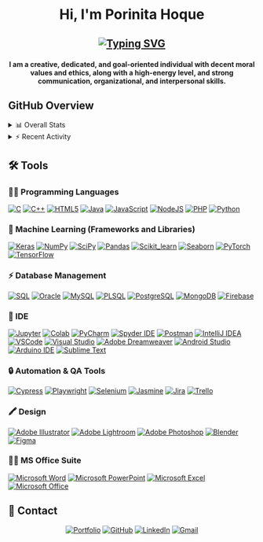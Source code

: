 # <p align="center"> Hi, I'm Porinita Hoque</p>

## <p align="center"> <a href="https://git.io/typing-svg"><img src="https://readme-typing-svg.demolab.com?font=Fira+Code&pause=1000&color=277CF7&width=435&lines=Master's+student+in+Computer+Science;Machine+Learning+Enthusiast!;Always+Eager+to+Learn+New+Things!;Love+Reading%2C+Cycling%2C+Travelling!" alt="Typing SVG" /></a> </p>

#### <p align="center">I am a creative, dedicated, and goal-oriented individual with decent moral values and ethics, along with a high-energy level, and strong communication, organizational, and interpersonal skills.</p>

## GitHub Overview
<details>
  <summary>📊 Overall Stats</summary>
  <br/>
  <p align="center">
  <a>
	  <img title="🔥 Get streak stats for your profile at git.io/streak-stats" alt="Porinita's streak" src="https://streak-stats.demolab.com?user=porinita-hoque&theme=dracula&hide_border=true&date_format=M%20j%5B%2C%20Y%5D&card_width=500&hide_current_streak=true"/>
  </a>
</p>
</details>

<!-- https://github.com/anuraghazra/github-readme-stats -->
<!--<details> 
  <summary>💻 GitHub Profile Stats</summary>
  <br/>
    <a href="https://github.com/anuraghazra/github-readme-stats"><img alt="Yashita's Github Stats" src="https://github-readme-stats.vercel.app/api?username=yashitanamdeo&show_icons=true&count_private=true&theme=react&hide_border=true&bg_color=1F222E&title_color=F85D7F&icon_color=F8D866" height="192px"/></a>
  <a href="https://github.com/anuraghazra/github-readme-stats"><img alt="Porinita's Top Languages" src="https://github-readme-stats.vercel.app/api?username=porinita-hoque" height="192px"/></a>
  <br/>
  <b>Note:</b> Top languages is only a metric of the languages my public code consists of and doesn't reflect experience or skill level.
</details>-->


<!-- https://github.com/ashutosh00710/github-readme-activity-graph -->

<details>
  <summary>⚡ Recent Activity</summary>
  <br/>
   <a>
	   <img alt="Porinita's Activity Graph" src="https://github-readme-activity-graph.vercel.app/graph?username=porinita-hoque&theme=dracula" />
   </a>
</details>


## 🛠️ Tools

### 👨‍💻 Programming Languages

<p>
	<a href="https://github.com/search?q=user%3ADenverCoder1+is%3Arepo+language%3Ac"><img alt="C" src="https://img.shields.io/badge/C%20-%232370ED.svg?logo=c&logoColor=white"></a>
	<a href="https://github.com/search?q=user%3ADenverCoder1+is%3Arepo+language%3Acpp"><img alt="C++" src="https://img.shields.io/badge/C++%20-%2300599C.svg?logo=c%2B%2B&logoColor=white"></a>
	<a href="https://github.com/search?q=user%3ADenverCoder1+is%3Arepo+language%3Ahtml"><img alt="HTML5" src="https://img.shields.io/badge/HTML5-E34F26?logo=html5&logoColor=white"></a>
	<a href="https://github.com/search?q=user%3ADenverCoder1+is%3Arepo+language%3Ajava"><img alt="Java" src="https://img.shields.io/badge/Java-%23007396.svg?logo=java&logoColor=white"></a>
	<a href="https://github.com/search?q=user%3ADenverCoder1+is%3Arepo+language%3Ajavascript"><img alt="JavaScript" src="https://img.shields.io/badge/JavaScript%20-%23F7DF1E.svg?logo=javascript&logoColor=black"></a>
	<a href="https://github.com/search?q=user%3ADenverCoder1+is%3Arepo+language%3Ajavascript"><img alt="NodeJS" src="https://img.shields.io/badge/Node.js%20-%2343853D.svg?logo=node.js&logoColor=white"></a>
	<a href="https://github.com/search?q=user%3ADenverCoder1+is%3Arepo+language%3Aphp"><img alt="PHP" src="https://img.shields.io/badge/PHP-%23777BB4.svg?logo=php&logoColor=white"></a>
	<a href="https://github.com/search?q=user%3ADenverCoder1+is%3Arepo+language%3Apython"><img alt="Python" src="https://img.shields.io/badge/Python%20-%2314354C.svg?logo=python&logoColor=white"></a>
</p>

### 🤖 Machine Learning (Frameworks and Libraries)

<p>
	<a href="#"><img alt="Keras" src="https://img.shields.io/badge/Keras%20-%23D00000.svg?logo=Keras&logoColor=white"></a>
	<a href="#"><img alt="NumPy" src="https://img.shields.io/badge/Numpy%20-%23013243.svg?logo=numpy&logoColor=white"></a>
	<a href="#"><img alt="SciPy" src="https://img.shields.io/badge/SciPy-654FF0?logo=SciPy&logoColor=white"></a>
	<a href="#"><img alt="Pandas" src="https://img.shields.io/badge/Pandas%20-%23150458.svg?logo=pandas&logoColor=white"></a>
	<a href="#"><img alt="Scikit_learn" src="https://img.shields.io/badge/Scikit_Learn-F7931E?logo=scikit-learn&logoColor=white"></a>
	<a href="#"><img alt="Seaborn" src="https://img.shields.io/badge/Seaborn%20-%2315899C.svg?logo=Sololearn&logoColor=white"></a>
	<a href="#"><img alt="PyTorch" src="https://img.shields.io/badge/PyTorch-EE4C2C?logo=pytorch&logoColor=white"></a>
	<a href="#"><img alt="TensorFlow" src="https://img.shields.io/badge/TensorFlow%20-%23FF6F00.svg?logo=TensorFlow&logoColor=white"></a>
</p>

### ⚡ Database Management

<p>
	<a href="#"><img alt="SQL" src="https://img.shields.io/badge/SQL%20-%23025E8C.svg?logo=amazon-dynamodb&logoColor=white"></a>
	<a href="#"><img alt="Oracle" src="https://img.shields.io/badge/Oracle-F80000?logo=Oracle&logoColor=white"></a>
	<a href="#"><img alt="MySQL" src="https://img.shields.io/badge/MySQL-%2300f.svg?logo=mysql&logoColor=white"></a>
	<a href="#"><img alt="PLSQL" src="https://img.shields.io/badge/PLSQL-F80000?logo=oracle&logoColor=black"></a>
	<a href="#"><img alt="PostgreSQL" src ="https://img.shields.io/badge/Postgresql-black?logo=postgresql&color=21223e&logoColor=white"></a>
	<a href="#"><img alt="MongoDB" src ="https://img.shields.io/badge/MongoDB-%234ea94b.svg?logo=mongodb&logoColor=white"></a>
	<a href="#"><img alt="Firebase" src ="https://img.shields.io/badge/Firebase-%23316192.svg?logo=firebase&logoColor=white"></a>
</p>

### 🔌 IDE
<p>
	<a href="#"><img alt="Jupyter" src="https://img.shields.io/badge/Jupyter%20-%23F37626.svg?logo=Jupyter&logoColor=white"></a>
	<a href="#"><img alt="Colab" src="https://img.shields.io/badge/Colab-00b56a.svg?logo=google-colab&logoColor=white"></a>
	<a href="#"><img alt="PyCharm" src="https://img.shields.io/badge/PyCharm-000000.svg?logo=PyCharm&logoColor=white"></a>
	<a href="#"><img alt="Spyder IDE" src="https://img.shields.io/badge/Spyder%20IDE-FF0000?logo=spyder%20ide&logoColor=white"></a>
	<a href="#"><img alt="Postman" src="https://img.shields.io/badge/Postman-FF6C37?logo=postman&logoColor=white"></a>
	<a href="#"><img alt="IntelliJ IDEA" src="https://img.shields.io/badge/IntelliJ_IDEA-000000.svg?logo=intellij-idea&logoColor=white"></a>
	<a href="#"><img alt="VSCode" src="https://img.shields.io/badge/VSCode-0078D4?logo=visual%20studio%20code&logoColor=white"></a>
	<a href="#"><img alt="Visual Studio" src="https://img.shields.io/badge/Visual_Studio-5C2D91?logo=visual%20studio&logoColor=white"></a>
	<a href="#"><img alt="Adobe Dreamweaver" src="https://img.shields.io/badge/Adobe%20Dreamweaver-072401?logo=Adobe%20Dreamweaver&logoColor=34F400"></a>
	<a href="#"><img alt="Android Studio" src="https://img.shields.io/badge/Android%20Studio-008678.svg?logo=android-studio&logoColor=white"></a>
	<a href="#"><img alt="Arduino IDE" src="https://img.shields.io/badge/Arduino_IDE-00979D?logo=arduino&logoColor=white"></a>
 	<a href="#"><img alt="Sublime Text" src="https://img.shields.io/badge/-Sublime%20Text-302E31?logo=sublime-text&logoColor=white"></a>
</p>


### 🔒 Automation & QA Tools
<p>
	<a href="#"><img alt="Cypress" src="https://img.shields.io/badge/Cypress-17202C?logo=cypress&logoColor=white"></a>
	<a href="#"><img alt="Playwright" src="https://img.shields.io/badge/Playwright-45ba4b?logo=Playwright&logoColor=white"></a>
	<a href="#"><img alt="Selenium" src="https://img.shields.io/badge/Selenium-43B02A?logo=Selenium&logoColor=white"></a>  
	<a href="#"><img alt="Jasmine" src="https://img.shields.io/badge/Jasmine-8A4182?logo=Jasmine&logoColor=white"></a>
	<a href="#"><img alt="Jira" src="https://img.shields.io/badge/Jira-0052CC?logo=Jira&logoColor=white"></a>
	<a href="#"><img alt="Trello" src="https://img.shields.io/badge/Trello-0052CC?logo=trello&logoColor=white"></a>
  
</p>

### 🖍 Design
<p>
	<a href="#"><img alt="Adobe Illustrator" src="https://img.shields.io/badge/Adobe%20Illustrator-FF9A00?logo=adobe%20illustrator&logoColor=white"></a> 
	<a href="#"><img alt="Adobe Lightroom" src="https://img.shields.io/badge/Adobe%20Lightroom-31A8FF?logo=Adobe%20Lightroom&logoColor=white"></a>
	<a href="#"><img alt="Adobe Photoshop" src="https://img.shields.io/badge/Adobe%20Photoshop-31A8FF?logo=Adobe%20Photoshop&logoColor=black"></a>
	<a href="#"><img alt="Blender" src="https://img.shields.io/badge/blender-%23F5792A.svg?logo=blender&logoColor=white"></a>
	<a href="#"><img alt="Figma" src="https://img.shields.io/badge/Figma-F24E1E?logo=figma&logoColor=white"></a>
</p>

### 👨‍💻 MS Office Suite
<p>
	<a href="#"><img alt="Microsoft Word" src="https://img.shields.io/badge/Microsoft_Word-2B579A?logo=microsoft-word&logoColor=white"></a> 
	<a href="#"><img alt="Microsoft PowerPoint" src="https://img.shields.io/badge/Microsoft_PowerPoint-B7472A?logo=microsoft-powerpoint&logoColor=white"></a>
	<a href="#"><img alt="Microsoft Excel" src="https://img.shields.io/badge/Microsoft_Excel-217346?logo=microsoft-excel&logoColor=white"></a>
	<a href="#"><img alt="Microsoft Office" src="https://img.shields.io/badge/Microsoft_Office-D83B01?logo=microsoft-office&logoColor=white"></a>
</p>

## 📱 Contact 
<p align="center">
	<a href="https://porinita-hoque.github.io/" target="_blank"><img src="https://img.icons8.com/bubbles/50/000000/web.png" alt="Portfolio"/></a>
	<a href="https://github.com/porinita-hoque/" target="_blank"><img src="https://img.icons8.com/bubbles/50/000000/github.png" alt="GitHub"/></a>
	<a href="https://www.linkedin.com/in/porinita-hoque/" target="_blank"><img src="https://img.icons8.com/bubbles/50/000000/linkedin.png" alt="LinkedIn"/></a>
	<a href="mailto:porinitahoque1645@gmail.com" target="_blank"><img src="https://img.icons8.com/bubbles/50/000000/gmail.png" alt="Gmail"/></a>
</p>
